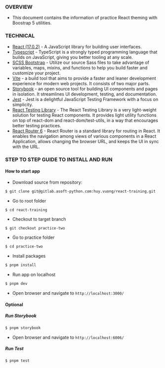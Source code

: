### OVERVIEW

- This document contains the information of practice React theming with Boostrap 5 utilities.

### TECHNICAL

- [React (17.0.2)](https://reactjs.org/) - A JavaScript library for building user interfaces.
- [Typescript](https://www.typescriptlang.org/) - TypeScript is a strongly typed programming language that builds on JavaScript, giving you better tooling at any scale.
- [SCSS Bootstrap](https://getbootstrap.com/docs/5.0/customize/sass/) - Utilize our source Sass files to take advantage of variables, maps, mixins, and functions to help you build faster and customize your project.
- [Vite](https://vitejs.dev/guide/) - a build tool that aims to provide a faster and leaner development experience for modern web projects. It consists of two major parts.
- [Storybook](https://storybook.js.org/) - an open source tool for building UI components and pages in isolation. It streamlines UI development, testing, and documentation.
- [Jest](https://jestjs.io/) - Jest is a delightful JavaScript Testing Framework with a focus on simplicity.
- [React Testing Library](https://testing-library.com/docs/react-testing-library/intro/) - The React Testing Library is a very light-weight solution for testing React components. It provides light utility functions on top of react-dom and react-dom/test-utils, in a way that encourages better testing practices.
- [React Router 6](https://reactrouter.com/docs/en/v6/getting-started/overview) - React Router is a standard library for routing in React. It enables the navigation among views of various components in a React Application, allows changing the browser URL, and keeps the UI in sync with the URL.

### STEP TO STEP GUIDE TO INSTALL AND RUN

#### How to start app

- Download source from repository: 
```bash
$ git clone git@gitlab.asoft-python.com:huy.vuong/react-training.git
```

- Go to root folder
```bash
$ cd react-training
```

- Checkout to target branch
```
$ git checkout practice-two
```
- Go to practice folder
```bash
$ cd practice-two
```

- Install packages
```bash
$ pnpm install
```

- Run app on localhost
```bash
$ pnpm dev
```

- Open browser and navigate to `http://localhost:3000/`

#### Optional

##### Run Storybook 

```bash
$ pnpm storybook
```
- Open browser and navigate to `http://localhost:6006/`

##### Run Test 

```bash
$ pnpm test
```

